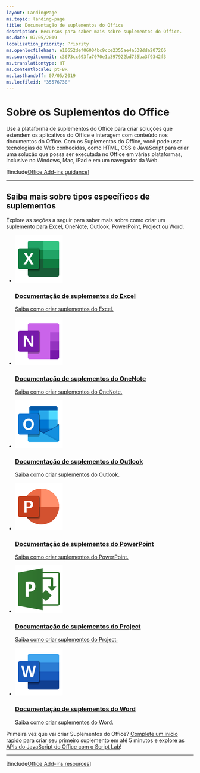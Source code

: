 ```yaml
---
layout: LandingPage
ms.topic: landing-page
title: Documentação de suplementos do Office
description: Recursos para saber mais sobre suplementos do Office.
ms.date: 07/05/2019
localization_priority: Priority
ms.openlocfilehash: e10652def06004bc9cce2355ae4a538dda207266
ms.sourcegitcommit: c3673cc693fa7070e1b397922bd735ba3f9342f3
ms.translationtype: HT
ms.contentlocale: pt-BR
ms.lasthandoff: 07/05/2019
ms.locfileid: "35576738"
---
```

# <a name="about-office-add-ins"></a>Sobre os Suplementos do Office

<p>Use a plataforma de suplementos do Office para criar soluções que estendem os aplicativos do Office e interagem com conteúdo nos documentos do Office. Com os Suplementos do Office, você pode usar tecnologias de Web conhecidas, como HTML, CSS e JavaScript para criar uma solução que possa ser executada no Office em várias plataformas, inclusive no Windows, Mac, iPad e em um navegador da Web.</p>

[!include[Office Add-ins guidance](../includes/landing-page-office-addins-guidance.md)]

---

<h2>Saiba mais sobre tipos específicos de suplementos</h2>

<p>Explore as seções a seguir para saber mais sobre como criar um suplemento para Excel, OneNote, Outlook, PowerPoint, Project ou Word.</p>

<ul class="panelContent cardsF cols cols3">
    <li>
        <a href="../excel/index.md">
        <div class="cardSize">
            <div class="cardPadding">
                <div class="card">
                    <div class="cardImageOuter">
                        <div class="cardImage">
                            <img src="../images/index/logo-excel.svg" alt="Excel add-ins documentation" />
                        </div>
                    </div>
                    <div class="cardText">
                        <h3>Documentação de suplementos do Excel</h3>
                        <p>Saiba como criar suplementos do Excel.</p>
                    </div>
                </div>
            </div>
        </div>
        </a>
    </li>
    <li>
        <a href="../onenote/index.md">
        <div class="cardSize">
            <div class="cardPadding">
                <div class="card">
                    <div class="cardImageOuter">
                        <div class="cardImage">
                            <img src="../images/index/logo-onenote.svg" alt="OneNote add-ins documentation" />
                        </div>
                    </div>
                    <div class="cardText">
                        <h3>Documentação de suplementos do OneNote</h3>
                        <p>Saiba como criar suplementos do OneNote.</p>
                    </div>
                </div>
            </div>
        </div>
        </a>
    </li>
    <li>
        <a href="../outlook/index.md">
        <div class="cardSize">
            <div class="cardPadding">
                <div class="card">
                    <div class="cardImageOuter">
                        <div class="cardImage">
                            <img src="../images/index/logo-outlook.svg" alt="Outlook add-ins documentation" />
                        </div>
                    </div>
                    <div class="cardText">
                        <h3>Documentação de suplementos do Outlook</h3>
                        <p>Saiba como criar suplementos do Outlook.</p>
                    </div>
                </div>
            </div>
        </div>
        </a>
    </li>
    <li>
        <a href="../powerpoint/index.md">
        <div class="cardSize">
            <div class="cardPadding">
                <div class="card">
                    <div class="cardImageOuter">
                        <div class="cardImage">
                            <img src="../images/index/logo-powerpoint.svg" alt="PowerPoint add-ins documentation" />
                        </div>
                    </div>
                    <div class="cardText">
                        <h3>Documentação de suplementos do PowerPoint</h3>
                        <p>Saiba como criar suplementos do PowerPoint.</p>
                    </div>
                </div>
            </div>
        </div>
        </a>
    </li>
    <li>
        <a href="../project/index.md">
        <div class="cardSize">
            <div class="cardPadding">
                <div class="card">
                    <div class="cardImageOuter">
                        <div class="cardImage">
                            <img src="../images/index/logo-project-server.svg" alt="Project add-ins documentation" />
                        </div>
                    </div>
                    <div class="cardText">
                        <h3>Documentação de suplementos do Project</h3>
                        <p>Saiba como criar suplementos do Project.</p>
                    </div>
                </div>
            </div>
        </div>
        </a>
    </li>
    <li>
        <a href="../word/index.md">
        <div class="cardSize">
            <div class="cardPadding">
                <div class="card">
                    <div class="cardImageOuter">
                        <div class="cardImage">
                            <img src="../images/index/logo-word.svg" alt="Word add-ins documentation" />
                        </div>
                    </div>
                    <div class="cardText">
                        <h3>Documentação de suplementos do Word</h3>
                        <p>Saiba como criar suplementos do Word.</p>
                    </div>
                </div>
            </div>
        </div>
        </a>
    </li>
</ul>

<p>Primeira vez que vai criar Suplementos do Office? <a href="../index.md">Complete um início rápido</a> para criar seu primeiro suplemento em até 5 minutos e <a href="explore-with-script-lab.md">explore as APIs do JavaScript do Office com o Script Lab</a>!</p>

---

[!include[Office Add-ins resources](../includes/landing-page-resources.md)]
